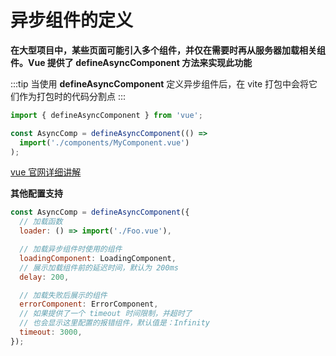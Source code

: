 # 异步组件的定义

**在大型项目中，某些页面可能引入多个组件，并仅在需要时再从服务器加载相关组件。Vue 提供了 defineAsyncComponent 方法来实现此功能**

:::tip
当使用 **defineAsyncComponent** 定义异步组件后，在 vite 打包中会将它们作为打包时的代码分割点
:::

```js
import { defineAsyncComponent } from 'vue';

const AsyncComp = defineAsyncComponent(() =>
  import('./components/MyComponent.vue')
);
```

[vue 官网详细讲解](https://cn.vuejs.org/guide/components/async.html)

**其他配置支持**

```js
const AsyncComp = defineAsyncComponent({
  // 加载函数
  loader: () => import('./Foo.vue'),

  // 加载异步组件时使用的组件
  loadingComponent: LoadingComponent,
  // 展示加载组件前的延迟时间，默认为 200ms
  delay: 200,

  // 加载失败后展示的组件
  errorComponent: ErrorComponent,
  // 如果提供了一个 timeout 时间限制，并超时了
  // 也会显示这里配置的报错组件，默认值是：Infinity
  timeout: 3000,
});
```
